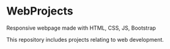 # WebProjects
Responsive webpage made with HTML, CSS, JS, Bootstrap

This repository includes projects relating to web development.
